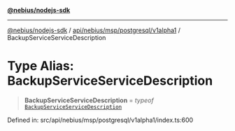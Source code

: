[**@nebius/nodejs-sdk**](../../../../../../README.md)

***

[@nebius/nodejs-sdk](../../../../../../README.md) / [api/nebius/msp/postgresql/v1alpha1](../README.md) / BackupServiceServiceDescription

# Type Alias: BackupServiceServiceDescription

> **BackupServiceServiceDescription** = *typeof* [`BackupServiceServiceDescription`](../variables/BackupServiceServiceDescription.md)

Defined in: src/api/nebius/msp/postgresql/v1alpha1/index.ts:600
